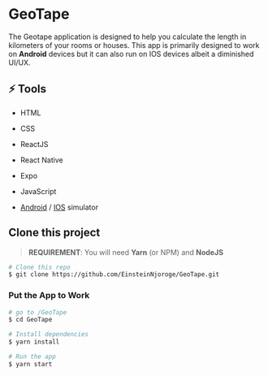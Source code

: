 # GeoTape

The Geotape application is designed to help you calculate the length in kilometers of your rooms or houses. This app is primarily designed to work on **Android** devices but it can also run on IOS devices albeit a diminished UI/UX.

## ⚡ Tools

- HTML

- CSS

- ReactJS

- React Native

- Expo

- JavaScript

- [Android](https://developer.android.com/studio) / [IOS](https://developer.apple.com/documentation/xcode/running-your-app-in-the-simulator-or-on-a-device) simulator

## Clone this project

> **REQUIREMENT**: You will need **Yarn** (or NPM) and **NodeJS**

```bash
# Clone this repo
$ git clone https://github.com/EinsteinNjoroge/GeoTape.git
```

### Put the App to Work

```bash
# go to /GeoTape
$ cd GeoTape

# Install dependencies
$ yarn install

# Run the app
$ yarn start
```
